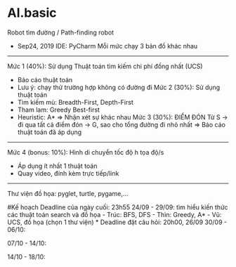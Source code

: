 # AI.basic
Robot tìm đường / Path-finding robot

* Sep24, 2019
IDE: PyCharm
Mỗi mức chạy 3 bản đồ khác nhau
---
Mức 1 (40%): Sử dụng Thuật toán tìm kiếm chi phí đồng nhất (UCS)
  - Báo cáo thuật toán
  - Lưu ý: chạy thử trường hợp không có đường đi
Mức 2 (30%): Sử dụng thuật toán
  - Tìm kiếm mù: Breadth-First, Depth-First
  - Tham lam: Greedy Best-first
  - Heuristic: A*
=> Nhận xét sự khác nhau
Mức 3 (30%): ĐIỂM ĐÓN
  Từ S -> đi qua tất cả điểm đón -> G, sao cho tổng đường đi nhỏ nhất
=> Báo cáo thuật toán đã áp dụng
---
Mức 4 (bonus: 10%): Hình di chuyển tốc độ h tọa độ/s
  - Áp dụng ít nhất 1 thuật toán
  - Quay video, đính kèm trực tiếp/link
---
Thư viện đồ họa: pyglet, turtle, pygame,...

#Kế hoạch
Deadline của ngày cuối: 23h55
24/09 - 29/09: tìm hiểu kiến thức các thuật toán search và đồ họa
    - Trúc: BFS, DFS
    - Thìn: Greedy, A*
    - Vũ: UCS, đồ họa (chọn 1 thư viện)
    * Deadline đặt câu hỏi: 20h00, 26/09
30/09 - 06/10:

07/10 - 14/10:

14/10 - 18/10:
